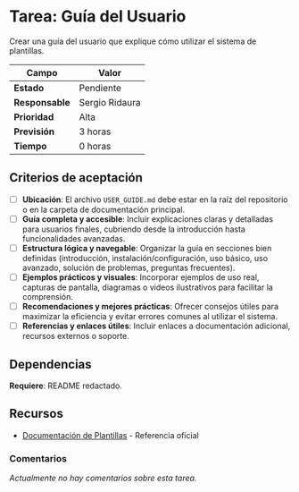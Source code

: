 # Tarea: Guía del Usuario

Crear una guía del usuario que explique cómo utilizar el sistema de plantillas.

| Campo           | Valor          |
| --------------- | -------------- |
| **Estado**      | Pendiente      |
| **Responsable** | Sergio Ridaura |
| **Prioridad**   | Alta           |
| **Previsión**   | 3 horas        |
| **Tiempo**      | 0 horas        |

## Criterios de aceptación

- [ ] **Ubicación**: El archivo `USER_GUIDE.md` debe estar en la raíz del repositorio o en la carpeta de documentación principal.
- [ ] **Guía completa y accesible**: Incluir explicaciones claras y detalladas para usuarios finales, cubriendo desde la introducción hasta funcionalidades avanzadas.
- [ ] **Estructura lógica y navegable**: Organizar la guía en secciones bien definidas (introducción, instalación/configuración, uso básico, uso avanzado, solución de problemas, preguntas frecuentes).
- [ ] **Ejemplos prácticos y visuales**: Incorporar ejemplos de uso real, capturas de pantalla, diagramas o videos ilustrativos para facilitar la comprensión.
- [ ] **Recomendaciones y mejores prácticas**: Ofrecer consejos útiles para maximizar la eficiencia y evitar errores comunes al utilizar el sistema.
- [ ] **Referencias y enlaces útiles**: Incluir enlaces a documentación adicional, recursos externos o soporte.

## Dependencias

**Requiere**: README redactado.

## Recursos

- [Documentación de Plantillas](https://example.com/templates-docs) - Referencia oficial

### Comentarios

_Actualmente no hay comentarios sobre esta tarea._
